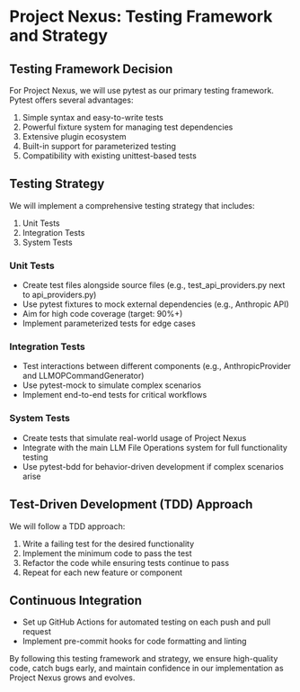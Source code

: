 # Project Nexus: Testing Framework and Strategy

## Testing Framework Decision

For Project Nexus, we will use pytest as our primary testing framework. Pytest offers several advantages:

1. Simple syntax and easy-to-write tests
2. Powerful fixture system for managing test dependencies
3. Extensive plugin ecosystem
4. Built-in support for parameterized testing
5. Compatibility with existing unittest-based tests

## Testing Strategy

We will implement a comprehensive testing strategy that includes:

1. Unit Tests
2. Integration Tests
3. System Tests

### Unit Tests

- Create test files alongside source files (e.g., test_api_providers.py next to api_providers.py)
- Use pytest fixtures to mock external dependencies (e.g., Anthropic API)
- Aim for high code coverage (target: 90%+)
- Implement parameterized tests for edge cases

### Integration Tests

- Test interactions between different components (e.g., AnthropicProvider and LLMOPCommandGenerator)
- Use pytest-mock to simulate complex scenarios
- Implement end-to-end tests for critical workflows

### System Tests

- Create tests that simulate real-world usage of Project Nexus
- Integrate with the main LLM File Operations system for full functionality testing
- Use pytest-bdd for behavior-driven development if complex scenarios arise

## Test-Driven Development (TDD) Approach

We will follow a TDD approach:

1. Write a failing test for the desired functionality
2. Implement the minimum code to pass the test
3. Refactor the code while ensuring tests continue to pass
4. Repeat for each new feature or component

## Continuous Integration

- Set up GitHub Actions for automated testing on each push and pull request
- Implement pre-commit hooks for code formatting and linting

By following this testing framework and strategy, we ensure high-quality code, catch bugs early, and maintain confidence in our implementation as Project Nexus grows and evolves.